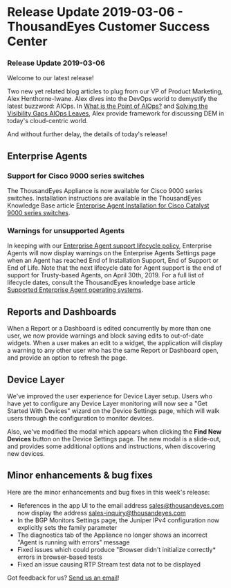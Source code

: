 # Release Update 2019-03-06 - ThousandEyes Customer Success Center

### Release Update 2019-03-06

Welcome to our latest release!

Two new yet related blog articles to plug from our VP of Product Marketing, Alex Henthorne-Iwane. Alex dives into the DevOps world to demystify the latest buzzword: AIOps. In [What is the Point of AIOps?](https://blog.thousandeyes.com/what-is-the-point-of-aiops/) and [Solving the Visibility Gaps AIOps Leaves](https://blog.thousandeyes.com/solving-the-visibility-gaps-aiops-leaves/), Alex provide framework for discussing DEM in today's cloud-centric world.

And without further delay, the details of today's release!

## Enterprise Agents

### Support for Cisco 9000 series switches

The ThousandEyes Appliance is now available for Cisco 9000 series switches. Installation instructions are available in the ThousandEyes Knowledge Base article [Enterprise Agent Installation for Cisco Catalyst 9000 series switches](https://success.thousandeyes.com/PublicArticlePage?articleIdParam=kA044000000CqCOCA0_Enterprise-Agent-Installation-for-Cisco-Cat9K-IOS-XE).

### Warnings for unsupported Agents

In keeping with our [Enterprise Agent support lifecycle policy](https://success.thousandeyes.com/PublicArticlePage?articleIdParam=kA044000000fyhbCAA_Enterprise-Agent-support-lifecycle-policy), Enterprise Agents will now display warnings on the Enterprise Agents Settings page when an Agent has reached End of Installation Support, End of Support or End of Life. Note that the next lifecycle date for Agent support is the end of support for Trusty-based Agents, on April 30th, 2019. For a full list of lifecycle dates, consult the ThousandEyes knowledge base article [Supported Enterprise Agent operating systems](https://success.thousandeyes.com/PublicArticlePage?articleIdParam=kA0E0000000CmnoKAC_Supported-Enterprise-Agent-operating-systems). 

## Reports and Dashboards

When a Report or a Dashboard is edited concurrently by more than one user, we now provide warnings and block saving edits to out-of-date widgets. When a user makes an edit to a widget, the application will display a warning to any other user who has the same Report or Dashboard open, and provide an option to refresh the page.

## Device Layer

We've improved the user experience for Device Layer setup. Users who have yet to configure any Device Layer monitoring will now see a "Get Started With Devices" wizard on the Device Settings page, which will walk users through the configuration to monitor devices.  
 

Also, we've modified the modal which appears when clicking the **Find New Devices** button on the Device Settings page. The new modal is a slide-out, and provides some additional options and instructions, when discovering new devices.

## Minor enhancements & bug fixes

Here are the minor enhancements and bug fixes in this week's release:

* References in the app UI to the email address sales@thousandeyes.com now display the address sales-inquiry@thousandeyes.com
* In the BGP Monitors Settings page, the Juniper IPv4 configuration now explicitly sets the family parameter
* The diagnostics tab of the Appliance no longer shows an incorrect "Agent is running with errors" message
* Fixed issues which could produce "Browser didn't initialize correctly\* errors in browser-based tests
* Fixed an issue causing RTP Stream test data not to be displayed

Got feedback for us? [Send us an email](mailto:support@thousandeyes.com?subject=2019-03-05+Release+Update)!

